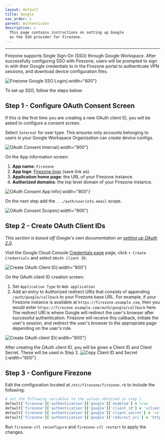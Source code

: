 ```yaml
---
layout: default
title: Google
nav_order: 1
parent: Authenticate
description: >
  This page contains instructions on setting up Google
  as the SSO provider for Firezone.
---
```

---

Firezone supports Single Sign-On (SSO) through Google Workspace.
After successfully configuring SSO with Firezone, users will be prompted to sign
in with their Google credentials to in the Firezone portal to authenticate VPN
sessions, and download device configuration files.

![Firezone Google SSO Login](https://user-images.githubusercontent.com/52545545/156853456-1ab3f041-1002-4c79-a266-82acb5802890.gif){:width="600"}

To set up SSO, follow the steps below:

## Step 1 - Configure OAuth Consent Screen

If this is the first time you are creating a new OAuth client ID, you will
be asked to configure a consent screen.

Select `Internal` for user type. This ensures only accounts belonging to users
in your Google Workspace Organization can create device configs.

![OAuth Consent Internal](https://user-images.githubusercontent.com/52545545/156853731-1e4ad1d4-c761-4a28-84db-cd880e3c46a3.png){:width="800"}

On the App information screen:

1. **App name**: `Firezone`
1. **App logo**: [Firezone logo](https://user-images.githubusercontent.com/52545545/156854754-da66a9e1-33d5-47f5-877f-eff8b330ab2b.png)
(save link as).
1. **Application home page**: the URL of your Firezone instance.
1. **Authorized domains**: the top level domain of your Firezone instance.

![OAuth Consent App Info](https://user-images.githubusercontent.com/52545545/156853737-211ab7de-4c8f-4104-b3e8-5586c7a2ce6e.png){:width="800"}

On the next step add the `.../auth/userinfo.email` scope.

![OAuth Consent Scopes](https://user-images.githubusercontent.com/52545545/156853748-aed49198-989d-4b48-9e9a-108142bb4f8b.png){:width="800"}

## Step 2 - Create OAuth Client IDs

_This section is based off Google's own documentation on
[setting up OAuth 2.0](https://support.google.com/cloud/answer/6158849)._

Visit the Google Cloud Console
[Credentials page](https://console.cloud.google.com/apis/credentials)
page, click `+ Create Credentials` and select `OAuth client ID`.

![Create OAuth Client ID](https://user-images.githubusercontent.com/52545545/155904211-c36095b9-4bbd-44c1-95f8-bb165e314af3.png){:width="800"}

On the OAuth client ID creation screen:

1. Set `Application Type` to `Web application`
1. Add an entry to Authorized redirect URIs that consists of appending
`/auth/google/callback` to your Firezone base URL. For example, if your Firezone
instance is available at `https://firezone.example.com`, then you would enter
`https://firezone.example.com/auth/google/callback` here. The redirect URI is
where Google will redirect the user's browser after successful authentication.
Firezone will receive this callback, initiate the user's session, and redirect
the user's browser to the appropriate page depending on the user's role.

![Create OAuth client ID](https://user-images.githubusercontent.com/52545545/155904581-9a82fc9f-26ce-4fdf-8143-060cbad0a207.png){:width="800"}

After creating the OAuth client ID, you will be given a Client ID and Client Secret.
These will be used in Step 2.
![Copy Client ID and Secret](https://user-images.githubusercontent.com/52545545/155906344-aa3673e1-903a-482f-86fb-75f12fd17f4f.png){:width="800"}

## Step 3 - Configure Firezone

Edit the configuration located at `/etc/firezone/firezone.rb` to include the
following:

```ruby
# set the following variables to the values obtained in step 2
default['firezone']['authentication']['google']['enabled'] = true
default['firezone']['authentication']['google']['client_id'] = '<client_id>'
default['firezone']['authentication']['google']['client_secret'] = '<client_secret>'
default['firezone']['authentication']['google']['redirect_uri'] = 'https://firezone.example.com/auth/google/callback'
```

Run `firezone-ctl reconfigure` and `firezone-ctl restart` to apply the changes.
